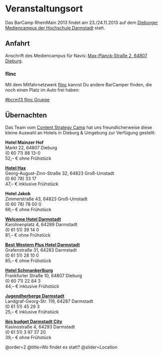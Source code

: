 # Veranstaltungsort

Das BarCamp RheinMain 2013 findet am 23./24.11.2013 auf dem [Dieburger Mediencampus der Hochschule Darmstadt](http://www.h-da.de/hochschule/standorte/dieburg/) statt.

## Anfahrt

Anschrift des Mediencampus für Navis: [Max-Planck-Straße 2, 64807 Dieburg](http://bit.ly/18aqunF).

### flinc

Mit dem Mitfahrnetzwerk [flinc](https://flinc.org) kannst Du andere BarCamper finden, die noch einen Platz im Auto frei haben:

<a href="https://flinc.org/groups/1846" class="flincScheduleWidget" data-flinc-style="Grey" data-flinc-type="offer">#bcrm13 flinc Gruppe</a>

## Übernachten

Das Team vom [Content Strategy Camp](http://www.cscamp.de/) hat uns freundlicherweise diese kleine Auswahl an Hotels in Dieburg & Umgebung zur Verfügung gestellt:

**Hotel Mainzer Hof**  
Markt 22, 64807 Dieburg  
(0 60 71) 88 13-0  
52,– € ohne Frühstück  

**[Hotel Hax](http://www.hotel-hax.de/)**  
Georg-August-Zinn-Straße 32, 64823 Groß-Umstadt  
(0 60 78) 33 17  
47,– € inklusive Frühstück  

**Hotel Jakob**  
Zimmerstraße 43, 64823 Groß-Umstadt  
(0 60 78) 78 00 0  
66,– € ohne Frühstück

**[Welcome Hotel Darmstadt](http://www.welcome-hotels.com/welcomehotel-darmstadt/info/)**  
Karolinenplatz 4, 64289 Darmstadt  
(0 61 51) 39 14 0  
81,– € ohne Frühstück  

**[Best Western Plus Hotel Darmstadt](
http://www.bestwestern.de/)**  
Grafenstraße 31, 64283 Darmstadt  
(0 61 51) 28 10 0  
85,– € ohne Frühstück

**[Hotel Schmankerlburg](http://www.schmankerlburg.de/)**  
Frankfurter Straße 10, 64807 Dieburg  
(0 60 71) 22 84 3  
44,– € inklusive Frühstück

**[Jugendherberge Darmstadt](http://www.darmstadt.jugendherberge.de)**  
Landgraf-Georg-Str. 119, 64287 Darmstadt  
(0 61 51) 45 29 3  
25,– € inklusive Frühstück

**[ibis budget Darmstadt City](http://www.ibis.com/de/hotel-3526-ibis-budget-darmstadt-city-ex-etap-hotel/index.shtml)**  
Kasinostraße 4, 64293 Darmstadt  
(0 61 51) 3 97 37 20  
39,– € ohne Frühstück

@order=2
@title=Wo findet es statt?
@slider=Location
